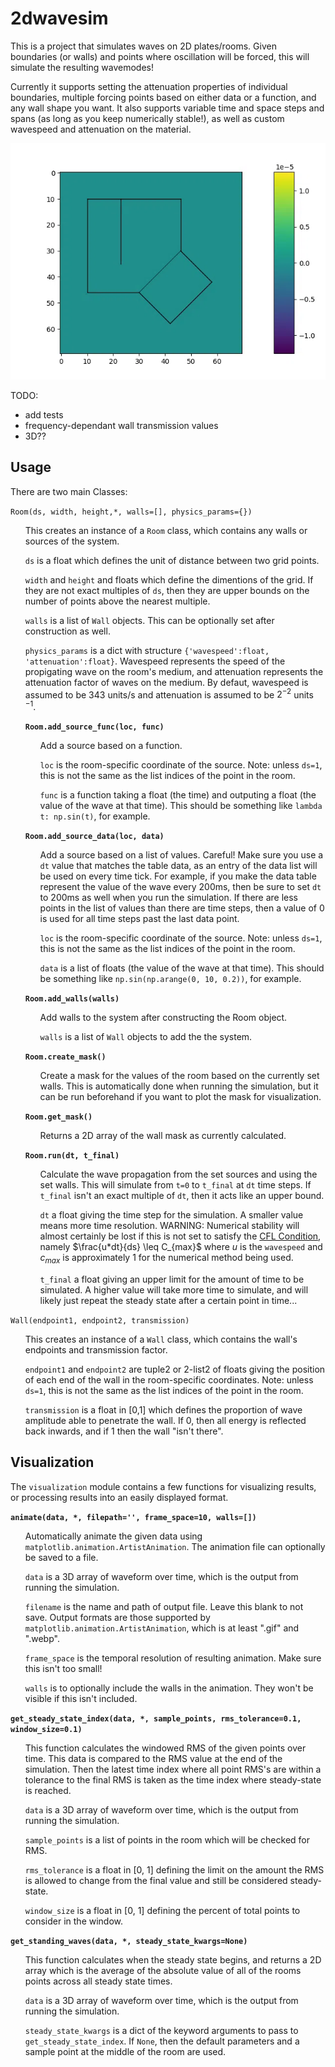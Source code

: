 # 2dwavesim
 
This is a project that simulates waves on 2D plates/rooms. Given boundaries (or walls) and points where oscillation will be forced, this will simulate the resulting wavemodes! 

Currently it supports setting the attenuation properties of individual boundaries, multiple forcing points based on either data or a function, and any wall shape you want. It also supports variable time and space steps and spans (as long as you keep numerically stable!), as well as custom wavespeed and attenuation on the material.

![example](https://github.com/cooperhatfield/2dwavesim/blob/main/exampleimages/example.webp)

TODO:
- add tests
- frequency-dependant wall transmission values
- 3D??

## Usage
There are two main Classes:

`Room(ds, width, height,*, walls=[], physics_params={})`

<ul>

This creates an instance of a `Room` class, which contains any walls or sources of the system.

`ds` is a float which defines the unit of distance between two grid points.

`width` and `height` and floats which define the dimentions of the grid. If they are not exact multiples of `ds`, then they are upper bounds on the number of points above the nearest multiple.
    
`walls` is a list of `Wall` objects. This can be optionally set after construction as well.
    
`physics_params` is a dict with structure `{'wavespeed':float, 'attenuation':float}`. Wavespeed represents the speed of the propigating wave on the room's medium, and attenuation represents the attenuation factor of waves on the medium. By defaut, wavespeed is assumed to be 343 units/s and attenuation is assumed to be $2^{-2}$ units 
$^{-1}$.
 
**`Room.add_source_func(loc, func)`**

 <ul>
 
Add a source based on a function.
  
`loc` is the room-specific coordinate of the source. Note: unless `ds=1`, this is not the same as the list indices of the point in the room.

`func` is a function taking a float (the time) and outputing a float (the value of the wave at that time). This should be something like `lambda t: np.sin(t)`, for example.
 
</ul>
 
**`Room.add_source_data(loc, data)`**

 <ul>
 
Add a source based on a list of values. Careful! Make sure you use a `dt` value that matches the table data, as an entry of the data list will be used on every time tick. For example, if you make the data table represent the value of the wave every 200ms, then be sure to set `dt` to 200ms as well when you run the simulation. If there are less points in the list of values than there are time steps, then a value of 0 is used for all time steps past the last data point.
  
`loc` is the room-specific coordinate of the source. Note: unless `ds=1`, this is not the same as the list indices of the point in the room.

`data` is a list of floats (the value of the wave at that time). This should be something like `np.sin(np.arange(0, 10, 0.2))`, for example.
 
</ul>
 
**`Room.add_walls(walls)`**

 <ul>
 
Add walls to the system after constructing the Room object. 
  
`walls` is a list of `Wall` objects to add the the system.
 
</ul>
 
**`Room.create_mask()`**

<ul>
 
Create a mask for the values of the room based on the currently set walls. This is automatically done when running the simulation, but it can be run beforehand if you want to plot the mask for visualization.
 
</ul>
 
**`Room.get_mask()`**

 <ul>
 
Returns a 2D array of the wall mask as currently calculated.
 
</ul>

**`Room.run(dt, t_final)`**

<ul>
 
Calculate the wave propagation from the set sources and using the set walls. This will simulate from `t=0` to `t_final` at `dt` time steps. If `t_final` isn't an exact multiple of `dt`, then it acts like an upper bound. 
  
`dt` a float giving the time step for the simulation. A smaller value means more time resolution. WARNING: Numerical stability will almost certainly be lost if this is not set to satisfy the [CFL Condition](https://en.wikipedia.org/wiki/Courant%E2%80%93Friedrichs%E2%80%93Lewy_condition), namely $\frac{u*dt}{ds} \leq C_{max}$ where $u$ is the `wavespeed` and $c_{max}$ is approximately 1 for the numerical method being used. 

`t_final` a float giving an upper limit for the amount of time to be simulated. A higher value will take more time to simulate, and will likely just repeat the steady state after a certain point in time...
 
</ul>

</ul>
 
`Wall(endpoint1, endpoint2, transmission)`

<ul>

This creates an instance of a `Wall` class, which contains the wall's endpoints and transmission factor.  

`endpoint1` and `endpoint2` are tuple2 or 2-list2 of floats giving the position of each end of the wall in the room-specific coordinates. Note: unless `ds=1`, this is not the same as the list indices of the point in the room.

`transmission` is a float in [0,1] which defines the proportion of wave amplitude able to penetrate the wall. If 0, then all energy is reflected back inwards, and if 1 then the wall "isn't there".
</ul>

## Visualization

The `visualization` module contains a few functions for visualizing results, or processing results into an easily displayed format.

**`animate(data, *, filepath='', frame_space=10, walls=[])`**

<ul>

Automatically animate the given data using `matplotlib.animation.ArtistAnimation`. The animation file can optionally be saved to a file.

`data` is a 3D array of waveform over time, which is the output from running the simulation.

`filename` is the name and path of output file. Leave this blank to not save. Output formats are those supported by `matplotlib.animation.ArtistAnimation`, which is at least ".gif" and ".webp".

`frame_space` is the temporal resolution of resulting animation. Make sure this isn't too small!

`walls` is to optionally include the walls in the animation. They won't be visible if this isn't included.

</ul>

**`get_steady_state_index(data, *, sample_points, rms_tolerance=0.1, window_size=0.1)`**

<ul>

This function calculates the windowed RMS of the given points over time. This data is compared to the RMS value at the end of the simulation. Then the latest time index where all point RMS's are within a tolerance to the final RMS is taken as the time index where steady-state is reached.

`data` is a 3D array of waveform over time, which is the output from running the simulation.

`sample_points` is a list of points in the room which will be checked for RMS.

`rms_tolerance` is a float in [0, 1] defining the limit on the amount the RMS is allowed to change from the final value and still be considered steady-state.

`window_size` is a float in [0, 1] defining the percent of total points to consider in the window.

</ul>

**`get_standing_waves(data, *, steady_state_kwargs=None)`**

<ul>

This function calculates when the steady state begins, and returns a 2D array which is the average of the absolute value of all of the rooms points across all steady state times.

`data` is a 3D array of waveform over time, which is the output from running the simulation.

`steady_state_kwargs` is a dict of the keyword arguments to pass to `get_steady_state_index`. If `None`, then the default parameters and a sample point at the middle of the room are used.

</ul>
